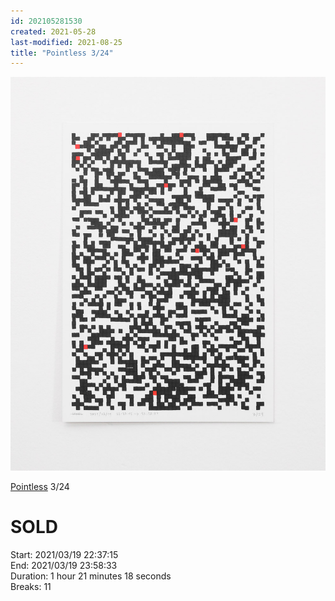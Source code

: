 ```yaml
---
id: 202105281530
created: 2021-05-28
last-modified: 2021-08-25
title: "Pointless 3/24"
---
```

![](../assets/202105281530.jpg)

[Pointless]([[202105271855]]) 3/24 

# SOLD

Start: 2021/03/19 22:37:15  
End: 2021/03/19 23:58:33  
Duration: 1 hour 21 minutes 18 seconds  
Breaks: 11